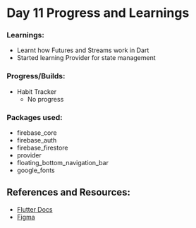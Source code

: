# Day 11 Progress and Learnings

### Learnings:
- Learnt how Futures and Streams work in Dart
- Started learning Provider for state management

### Progress/Builds:
- Habit Tracker
  - No progress

### Packages used:
- firebase_core
- firebase_auth
- firebase_firestore
- provider
- floating_bottom_navigation_bar
- google_fonts

## References and Resources:
- [Flutter Docs](https://docs.flutter.dev/)
- [Figma](https://www.figma.com)



